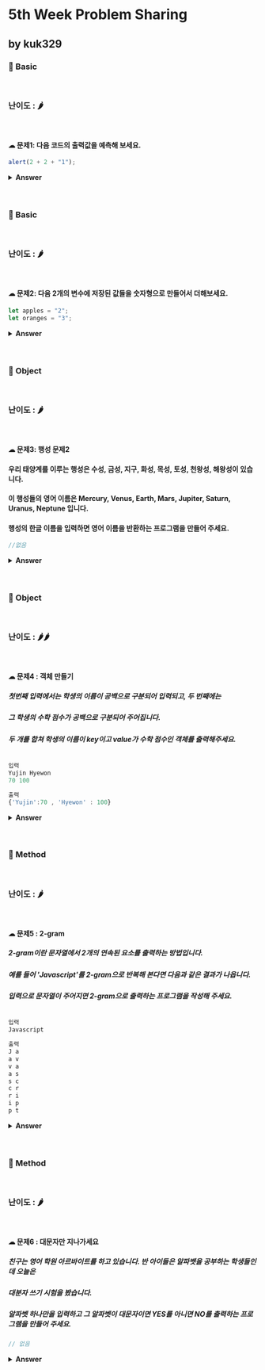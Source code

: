 # 5th Week Problem Sharing

## by kuk329

### 🎁 Basic

<br>

### 난이도 : 🌶

<br>

#### ☁︎ 문제1: 다음 코드의 출력값을 예측해 보세요.

```javascript
alert(2 + 2 + "1");
```

<details><summary><b>Answer</b></summary>
<p>

```javascript
정답: '41' (문자열)


우선 연산은 왼쪽에서 오른쪽으로 순차적으로 진행된다. 그리고 두개의 숫자 뒤에
문자열이 오는 경우 , 숫자가 먼저 더해지고, 그 후 더해진 숫자와 문자열과의 병합이 일어난다.

이처럼 이항 덧셈 연산자 + 는 문자열과 변환이라는 특별한 기능을 제공한다.
다른 산술 연산자가 오직 숫자형의 피연산자만 다루고, 피연산자가 숫자형이 아닌 경우에 그 형을 숫자형으로
바꾸는 것과는 대조적이다.

* 참고로 - 와 / 연산자도 어떤식으로 문자형 피연산자를 다루는지 보면

alert( 6 - '2'); // 4  : '2' 를 숫자로 바꾼 후 연산이 진행된다.
alert( '6' / 2 ); // 3  :  두 피연산자가 숫자로 바뀐 후 연산이 진행된다.

* 추가

덧셈 연산자 +는 이항 연산자 뿐만 아니라 단항 연산자로도 사용할 수 있다.
이때 피연산자가 숫자가 아닐경우 숫자형으로의 변환이 일어난다.
즉 Number(..) 와 동일한 역할을 해주는 것이다.

alert( +true ) // 1 (숫자)
alert( +"" );  //  0 (숫자)

```

</p>
</details>

<br>
<br>

### 🎁 Basic

<br>

### 난이도 : 🌶

<br>

#### ☁︎ 문제2: 다음 2개의 변수에 저장된 값들을 숫자형으로 만들어서 더해보세요.

```javascript
let apples = "2";
let oranges = "3";
```

<details><summary><b>Answer</b></summary>
<p>

```javascript
답:
alert(+apples + +oranges); // 5 (숫자)

+ 추가 답:
alert( Number(apples) + Number(oranges) ); // 5 (숫자)


* 참고

alert( apples + oranges ); // 23 (문자열) : 이항 덧셈 연산자는 문자열을 연결한다.

```

</p>
</details>

<br>
<br>

### 🎁 Object

<br>

### 난이도 : 🌶

<br>

#### ☁︎ 문제3: 행성 문제2

#### 우리 태양계를 이루는 행성은 수성, 금성, 지구, 화성, 목성, 토성, 천왕성, 해왕성이 있습니다.

#### 이 행성들의 영어 이름은 Mercury, Venus, Earth, Mars, Jupiter, Saturn, Uranus, Neptune 입니다.

#### 행성의 한글 이름을 입력하면 영어 이름을 반환하는 프로그램을 만들어 주세요.

```javascript
//없음
```

<details><summary><b>Answer</b></summary>
<p>

```javascript

const planet = {
     '수성':'Mercury',
    '금성':'Venus',
    '지수':'Earth',
    '화성':'Mars',
    '목성':'Jupiter',
    '토성':'Saturn',
    '천왕성':'Uranus',
    '해왕성':'Neptune',

};

const pick = prompt('행성 이름 입력');
console.log(planet[pick]);


사용 개념: 객체(object)

객체형은 원시형과 달리 다향한 데이터를 담을수 있으며  '키 : 값' 으로 구성된다.
객체는 중괄호를 이용해 만들수 있고 중괄호 안에는 키(key):값(value) 쌍으로 구성된 프로퍼테(property)를
여러개 넣을 수 있는데, 키 에는 문자형, 값 에는 모든 자료형이 허용된다.

*생성 예시*

let user = {
    name : "John",
    age : 30
};


```

</p>
</details>

<br>
<br>

### 🎁 Object

<br>

### 난이도 : 🌶🌶

<br>

#### ☁︎ 문제4 : 객체 만들기

##### 첫번째 입력에서는 학생의 이름이 공백으로 구분되어 입력되고, 두 번째에는

##### 그 학생의 수학 점수가 공백으로 구분되어 주어집니다.

##### 두 개를 합쳐 학생의 이름이 key이고 value가 수학 점수인 객체를 출력해주세요.

```javascript

입력
Yujin Hyewon
70 100

출력
{'Yujin':70 , 'Hyewon' : 100}

```

<details><summary><b>Answer</b></summary>
<p>

```javascript
const name = prompt("이름").split(" ");
const score = prompt("점수").split(" ");
const obj = {};

for (let i = 0; i < name.length; i++) {
  obj[name[i]] = parseInt(score[i], 10);
}
console.log(obj);
```

</p>
</details>

<br>
<br>

### 🎁 Method

<br>

### 난이도 : 🌶

<br>

#### ☁︎ 문제5 : 2-gram

##### 2-gram이란 문자열에서 2개의 연속된 요소를 출력하는 방법입니다.

##### 예를 들어 'Javascript'를 2-gram으로 반복해 본다면 다음과 같은 결과가 나옵니다.

##### 입력으로 문자열이 주어지면 2-gram으로 출력하는 프로그램을 작성해 주세요.

```javascript

입력
Javascript

출력
J a
a v
v a
a s
s c
c r
r i
i p
p t

```

<details><summary><b>Answer</b></summary>
<p>

```javascript
let str = prompt("문자열 입력");

for (let i = 0; i < str.length - 1; i++) {
  console.log(str[i], str[i + 1]);
}
```

</p>
</details>

<br>
<br>

### 🎁 Method

<br>

### 난이도 : 🌶

<br>

#### ☁︎ 문제6 : 대문자만 지나가세요

##### 친구는 영어 학원 아르바이트를 하고 있습니다. 반 아이들은 알파벳을 공부하는 학생들인데 오늘은

##### 대분자 쓰기 시험을 봤습니다.

##### 알파벳 하나만을 입력하고 그 알파벳이 대문자이면 YES를 아니면 NO를 출력하는 프로그램을 만들어 주세요.

```javascript
// 없음
```

<details><summary><b>Answer</b></summary>
<p>

```javascript

const alpha = prompt('알파벳 입력');

if(alpha === alpha.toUpperCase()){
    console.log("YES");
}else{
    console.log("NO");
}


사용된 개념:
1. toUpperCase()
위 함수는 문자열을 대문자로 반환해서 반환한다.
ex). console.log('alphabet'.toUpperCase()); //'ALPHABET'

2. == vs ===

==(loose equality)

245 == '245' // return true
true == 1   // return true
undefined == null  // return true
'abc' == new String('abc')  // return true
'true' == true  // return true
true == 2   // return true



===(strict equality)

245 == '245' // return false
true == 1   // return false
undefined == null  // return false
'abc' == new String('abc')  // return false
```

</p>
</details>

<br>
<br>

